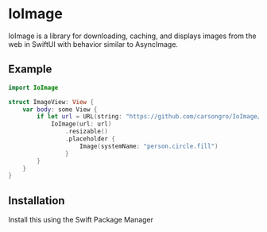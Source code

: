# IoImage

IoImage is a library for downloading, caching, and displays images from the web in SwiftUI with behavior similar to AsyncImage.

## Example

```swift
import IoImage

struct ImageView: View {
    var body: some View {
        if let url = URL(string: "https://github.com/carsongro/IoImage/blob/main/Tests/IoImageTests/clouds.jpeg?raw=true") {
            IoImage(url: url)
                .resizable()
                .placeholder {
                    Image(systemName: "person.circle.fill")
                }
        }
    }
}
```

## Installation

Install this using the Swift Package Manager
